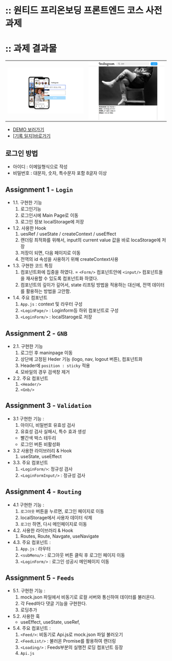 # :: 원티드 프리온보딩 프론트엔드 코스 사전과제

<h1>:: 과제 결과물 </h2>
<table>
  <tbody>
    <tr>
      <td>
        <a href="">
          <img align="center" src="https://raw.githubusercontent.com/ohtaekwon/OHTK-Portfolio/master/images/instar_main_1.png" width="550" alt-text="로그인 페이지" >
        </a>
      </td>
      <td>
        <a href="">
          <img align="center" src="https://raw.githubusercontent.com/ohtaekwon/OHTK-Portfolio/master/images/instar_main_2.png" width="550" alt-text="메인페이지">
        </a>
      </td>
    </tr>
  </tbody>
</table>

- [DEMO 보러가기](https://react-instargram.netlify.app)
- [[기록 일지]바로가기](https://blog.naver.com/ohtk92)

## 로그인 방법

- 아이디 : 이메일형식으로 작성
- 비밀번호 : 대문자, 숫자, 특수문자 포함 8글자 이상

## Assignment 1 - `Login`

- 1.1. 구현한 기능
  1. 로그인기능
  2. 로그인시에 Main Page로 이동
  3. 로그인 정보 localStorage에 저장
- 1.2. 사용한 Hook
  1. uesRef / useState / createContext / useEffect
  2. 랜더링 최적화를 위해서, input의 current value 값을 바로 locaStorage에 저장
  3. 저장이 되면, 다음 페이지로 이동
  4. 전역의 id 속성을 사용하기 위해 createContext사용
- 1.3. 구현한 코드 특징
  1. 컴포넌트화에 집중을 하였다. = `<Form/>` 컴포넌트안에 `<input/>` 컴포넌트들을 재사용할 수 있도록 컴포넌트화 하였다.
  2. 컴포넌트의 깊이가 깊어서, state 리프팅 방법을 적용하는 대신에, 전역 데이터를 활용하는 방법을 고안함.
- 1.4. 주요 컴포넌트
  1. `App.js` : context 및 라우터 구성
  2. `<LoginPage/>` : Loginform등 하위 컴포넌트로 구성
  3. `<LoginForm/>` : localStaroge로 저장

## Assignment 2 - `GNB`

- 2.1. 구현한 기능
  1. 로그인 후 maninpage 이동
  2. 상단에 고정된 Heder 기능 (logo, nav, logout 버튼), 컴포넌트화
  3. Header에 `position : sticky` 적용
  4. 모바일의 경우 검색창 제거
- 2.2. 주요 컴포넌트
  1. `<Header/>`
  2. `<Gnb/>`

## Assignment 3 - `Validation`

- 3.1 구현한 기능 :
  1. 아이디, 비밀번호 유효성 검사
  2. 유효성 검사 실패시, 특수 효과 생성
  - 빨간색 박스 테두리
  - 로그인 버튼 비활성화
- 3.2 사용한 라이브러리 & Hook
  1. useState, useEffect
- 3.3. 주요 컴포넌트
  1. `<LoginForm/>`: 정규성 검사
  2. `<LoginFormInput/>` : 정규성 검사

## Assignment 4 - `Routing`

- 4.1 구현한 기능 :
  1. `로그아웃` 버튼을 누르면, 로그인 페이지로 이동
  2. localStorage에서 사용자 데이터 삭제
  3. `로그인` 하면, 다시 메인페이지로 이동
- 4.2. 사용한 라이브러리 & Hook
  1. Routes, Route, Navgate, useNavigate
- 4.3. 주요 컴포넌트 :
  1. `App.js` : 라우터
  2. `<subMenu/>` : 로그아웃 버튼 클릭 후 로그인 페이지 이동
  3. `<LoginForm/>` : 로그인 성공시 메인페이지 이동

## Assignment 5 - `Feeds`

- 5.1. 구현한 기능 :
  1.  mock.json 파일에서 비동기로 로컬 서버와 통신하여 데이터를 불러온다.
  2.  각 Feed마다 댓글 기능을 구현한다.
  3.  로딩추가
- 5.2. 사용한 훅
  - useEffect, useState, useRef,
- 5.4. 주요 컴포넌트 :
  1. `<Feed/>`: 비동기로 Api.js로 mock.json 파일 불러오기
  2. `<FeedList/>` : 불러온 Promise를 활용하여 랜더링
  3. `<Loading/>` : Feeds부분의 실행전 로딩 컴포넌트 등장
  4. `Api.js`
